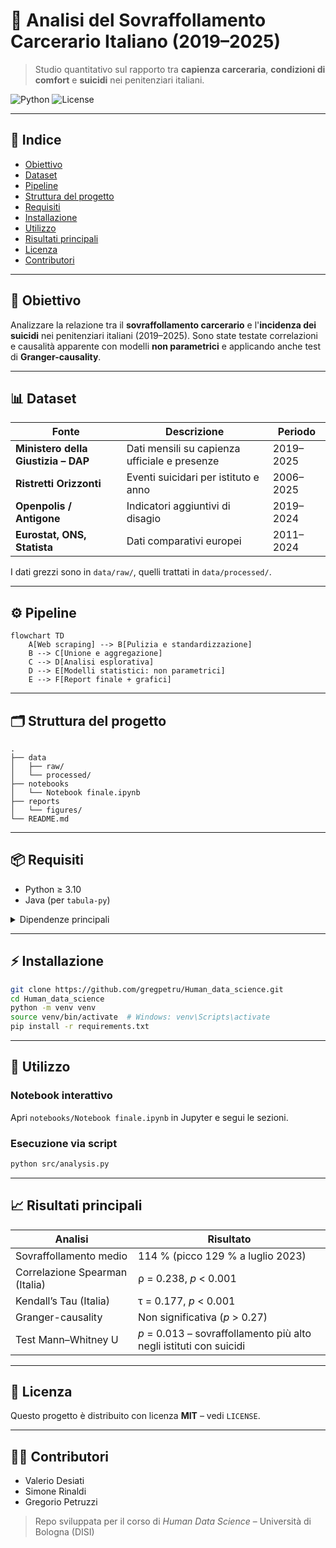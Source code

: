 # 🚨 Analisi del Sovraffollamento Carcerario Italiano (2019–2025)

> Studio quantitativo sul rapporto tra **capienza carceraria**, **condizioni di comfort** e **suicidi** nei penitenziari italiani.

![Python](https://img.shields.io/badge/python-3.10%2B-blue?logo=python)
![License](https://img.shields.io/badge/license-MIT-green)

---

## 🔗 Indice

- [Obiettivo](#obiettivo)
- [Dataset](#dataset)
- [Pipeline](#pipeline)
- [Struttura del progetto](#struttura-del-progetto)
- [Requisiti](#requisiti)
- [Installazione](#installazione)
- [Utilizzo](#utilizzo)
- [Risultati principali](#risultati-principali)
- [Licenza](#licenza)
- [Contributori](#contributori)

---

## 🎯 Obiettivo

Analizzare la relazione tra il **sovraffollamento carcerario** e l'**incidenza dei suicidi** nei penitenziari italiani (2019–2025).
Sono state testate correlazioni e causalità apparente con modelli **non parametrici** e applicando anche test di **Granger-causality**.

---

## 📊 Dataset

| Fonte | Descrizione | Periodo |
|-------|-------------|---------|
| **Ministero della Giustizia – DAP** | Dati mensili su capienza ufficiale e presenze | 2019–2025 |
| **Ristretti Orizzonti** | Eventi suicidari per istituto e anno | 2006–2025 |
| **Openpolis / Antigone** | Indicatori aggiuntivi di disagio | 2019–2024 |
| **Eurostat, ONS, Statista** | Dati comparativi europei | 2011–2024 |

I dati grezzi sono in `data/raw/`, quelli trattati in `data/processed/`.

---

## ⚙️ Pipeline

```mermaid
flowchart TD
    A[Web scraping] --> B[Pulizia e standardizzazione]
    B --> C[Unione e aggregazione]
    C --> D[Analisi esplorativa]
    D --> E[Modelli statistici: non parametrici]
    E --> F[Report finale + grafici]
```

---

## 🗂️ Struttura del progetto

```text
.
├── data
│   ├── raw/
│   └── processed/
├── notebooks
│   └── Notebook finale.ipynb
├── reports
│   └── figures/
└── README.md
```

---

## 📦 Requisiti

- Python ≥ 3.10
- Java (per `tabula-py`)

<details>
<summary>Dipendenze principali</summary>

```text
requests
tabula-py
pandas
numpy
matplotlib
seaborn
statsmodels
scikit-learn
scipy
```
</details>

---

## ⚡ Installazione

```bash
git clone https://github.com/gregpetru/Human_data_science.git
cd Human_data_science
python -m venv venv
source venv/bin/activate  # Windows: venv\Scripts\activate
pip install -r requirements.txt
```

---

## 🚀 Utilizzo

### Notebook interattivo

Apri `notebooks/Notebook finale.ipynb` in Jupyter e segui le sezioni.

### Esecuzione via script

```bash
python src/analysis.py
```

---

## 📈 Risultati principali

| Analisi | Risultato |
|--------|-----------|
| Sovraffollamento medio | 114 % (picco 129 % a luglio 2023) |
| Correlazione Spearman (Italia) | ρ = 0.238, *p* < 0.001 |
| Kendall’s Tau (Italia) | τ = 0.177, *p* < 0.001 |
| Granger-causality | Non significativa (*p* > 0.27) |
| Test Mann–Whitney U | *p* = 0.013 – sovraffollamento più alto negli istituti con suicidi |

---

## 📜 Licenza

Questo progetto è distribuito con licenza **MIT** – vedi `LICENSE`.

---

## 🙋‍♂️ Contributori

- Valerio Desiati
- Simone Rinaldi
- Gregorio Petruzzi

> Repo sviluppata per il corso di *Human Data Science* – Università di Bologna (DISI)
